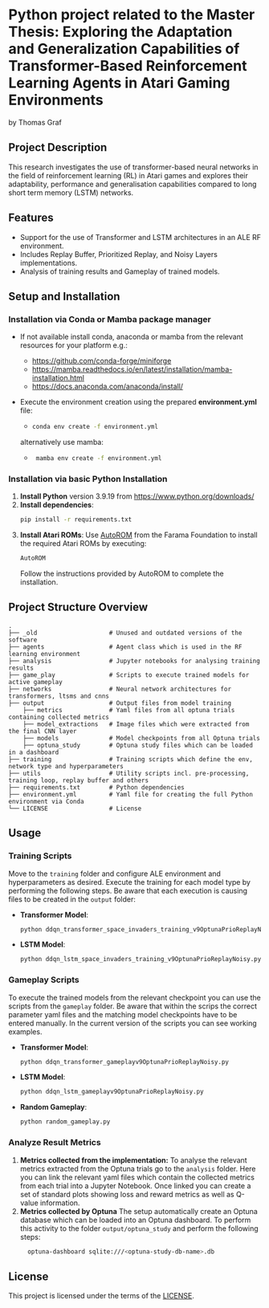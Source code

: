 # Python project related to the Master Thesis: Exploring the Adaptation and Generalization Capabilities of Transformer-Based Reinforcement Learning Agents in Atari Gaming Environments

by Thomas Graf

## Project Description
This research investigates the use of transformer-based neural networks in the field of reinforcement learning (RL) in Atari games and explores their adaptability, performance and generalisation capabilities compared to long short term memory (LSTM) networks.

## Features
- Support for the use of Transformer and LSTM architectures in an ALE RF environment.
- Includes Replay Buffer, Prioritized Replay, and Noisy Layers implementations.
- Analysis of training results and Gameplay of trained models.

## Setup and Installation

### Installation via Conda or Mamba package manager 

- If not available install conda, anaconda or mamba from the relevant resources for your platform e.g.:

  - https://github.com/conda-forge/miniforge
  - https://mamba.readthedocs.io/en/latest/installation/mamba-installation.html
  - https://docs.anaconda.com/anaconda/install/
 
- Execute the environment creation using the prepared **environment.yml** file:
  - ```bash
    conda env create -f environment.yml
    ```
  alternatively use mamba:
  - ```bash
     mamba env create -f environment.yml
      ```

### Installation via basic Python Installation
1. **Install Python** version 3.9.19 from https://www.python.org/downloads/
2. **Install dependencies**:
   ```bash
   pip install -r requirements.txt
   ```
3. **Install Atari ROMs**:
   Use [AutoROM](https://github.com/Farama-Foundation/AutoROM) from the Farama Foundation to install the required Atari ROMs by executing:
   ```bash
   AutoROM
   ```
   Follow the instructions provided by AutoROM to complete the installation.

## Project Structure Overview
```
.
├── _old                    # Unused and outdated versions of the software
├── agents                  # Agent class which is used in the RF learning environment
├── analysis                # Jupyter notebooks for analysing training results
├── game_play               # Scripts to execute trained models for active gameplay
├── networks                # Neural network architectures for transformers, ltsms and cnns
├── output                  # Output files from model training
    ├── metrics             # Yaml files from all optuna trials containing collected metrics 
    ├── model_extractions   # Image files which were extracted from the final CNN layer
    ├── models              # Model checkpoints from all Optuna trials
    ├── optuna_study        # Optuna study files which can be loaded in a dashboard
├── training                # Training scripts which define the env, network type and hyperparameters 
├── utils                   # Utility scripts incl. pre-processing, training loop, replay buffer and others
├── requirements.txt        # Python dependencies
├── environment.yml         # Yaml file for creating the full Python environment via Conda
└── LICENSE                 # License
```

## Usage
### Training Scripts
Move to the ```training``` folder and configure ALE environment and hyperparameters as desired. Execute the training for 
each model type by performing the following steps. Be aware that each execution is causing files to be created in the ```output``` folder:
- **Transformer Model**:
  ```bash
  python ddqn_transformer_space_invaders_training_v9OptunaPrioReplayNoisy.py
  ```
- **LSTM Model**:
  ```bash
  python ddqn_lstm_space_invaders_training_v9OptunaPrioReplayNoisy.py
  ```

### Gameplay Scripts
To execute the trained models from the relevant checkpoint you can use the scripts from the ```gameplay``` folder. Be aware 
that within the scrips the correct parameter yaml files and the matching model checkpoints have to be entered manually.
In the current version of the scripts you can see working examples.

- **Transformer Model**:
  ```bash
  python ddqn_transformer_gameplayv9OptunaPrioReplayNoisy.py
  ```
- **LSTM Model**:
  ```bash
  python ddqn_lstm_gameplayv9OptunaPrioReplayNoisy.py
  ```
- **Random Gameplay**:
  ```bash
  python random_gameplay.py
  ```

### Analyze Result Metrics

1. **Metrics collected from the implementation:** To analyse the relevant metrics extracted from the Optuna trials go to the ```analysis``` folder. Here you can link the relevant
yaml files which contain the collected metrics from each trial into a Jupyter Notebook. Once linked you can create a set of standard plots showing 
loss and reward metrics as well as Q-value information.
2. **Metrics collected by Optuna** The setup automatically create an Optuna database which can be loaded into an Optuna dashboard.
To perform this activity to the folder ```output/optuna_study``` and perform the following steps:
    ```bash
      optuna-dashboard sqlite:///<optuna-study-db-name>.db
      ```


## License
This project is licensed under the terms of the [LICENSE](LICENSE).
